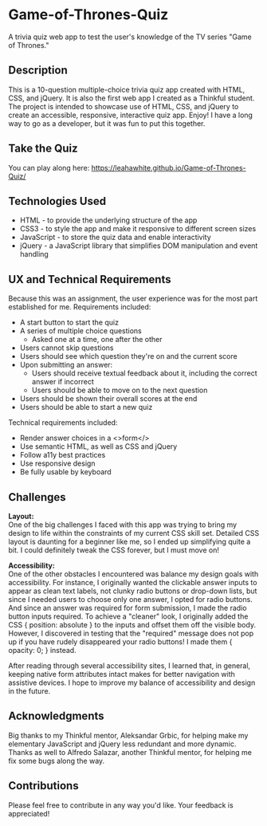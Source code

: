 # Game-of-Thrones-Quiz
A trivia quiz web app to test the user's knowledge of the TV series "Game of Thrones."

## Description
This is a 10-question multiple-choice trivia quiz app created with HTML, CSS, and jQuery. It is also the first web app I created as a Thinkful student. The project is intended to showcase use of HTML, CSS, and jQuery to create an accessible, responsive, interactive quiz app. Enjoy! I have a long way to go as a developer, but it was fun to put this together.

## Take the Quiz
You can play along here: https://leahawhite.github.io/Game-of-Thrones-Quiz/ 

## Technologies Used
* HTML - to provide the underlying structure of the app
* CSS3 - to style the app and make it responsive to different screen sizes
* JavaScript - to store the quiz data and enable interactivity
* jQuery - a JavaScript library that simplifies DOM manipulation and event handling 

## UX and Technical Requirements
Because this was an assignment, the user experience was for the most part established for me. Requirements included:
* A start button to start the quiz
* A series of multiple choice questions
  * Asked one at a time, one after the other
* Users cannot skip questions
* Users should see which question they're on and the current score
* Upon submitting an answer:
  * Users should receive textual feedback about it, including the correct answer if incorrect
  * Users should be able to move on to the next question
* Users should be shown their overall scores at the end
* Users should be able to start a new quiz

Technical requirements included:
* Render answer choices in a <>form</>
* Use semantic HTML, as well as CSS and jQuery
* Follow a11y best practices
* Use responsive design
* Be fully usable by keyboard

## Challenges
**Layout:**   
One of the big challenges I faced with this app was trying to bring my design to life within the constraints of my current CSS skill set. Detailed CSS layout is daunting for a beginner like me, so I ended up simplifying quite a bit. I could definitely tweak the CSS forever, but I must move on! 

**Accessibility:**  
One of the other obstacles I encountered was balance my design goals with accessibility. For instance, I originally wanted the clickable answer inputs to appear as clean text labels, not clunky radio buttons or drop-down lists, but since I needed users to choose only one answer, I opted for radio buttons. And since an answer was required for form submission, I made the radio button inputs required. To achieve a "cleaner" look, I originally added the CSS { position: absolute } to the inputs and offset them off the visible body. However, I discovered in testing that the "required" message does not pop up if you have rudely disappeared your radio buttons! I made them { opacity: 0; } instead. 

After reading through several accessibility sites, I learned that, in general, keeping native form attributes intact makes for better navigation with assistive devices. I hope to improve my balance of accessibility and design in the future.

## Acknowledgments
Big thanks to my Thinkful mentor, Aleksandar Grbic, for helping make my elementary JavaScript and jQuery less redundant and more dynamic. Thanks as well to Alfredo Salazar, another Thinkful mentor, for helping me fix some bugs along the way.  

## Contributions
Please feel free to contribute in any way you'd like. Your feedback is appreciated!